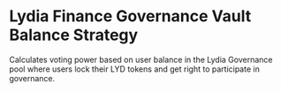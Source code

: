 # Lydia Finance Governance Vault Balance Strategy

Calculates voting power based on user balance in the Lydia Governance pool where users lock their LYD tokens and get right to participate in governance.
